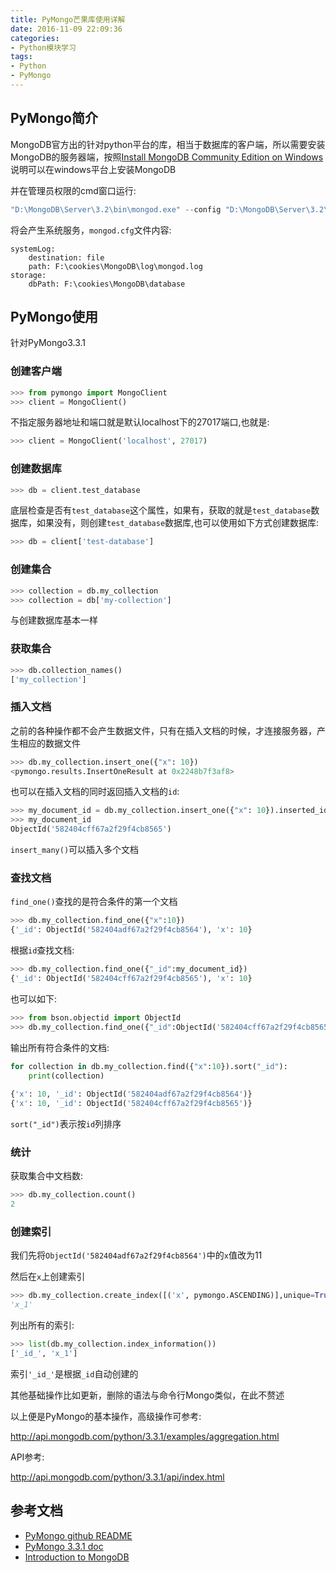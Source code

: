 ```yaml
---
title: PyMongo芒果库使用详解
date: 2016-11-09 22:09:36
categories:
- Python模块学习
tags:
- Python
- PyMongo
---
```


## PyMongo简介

MongoDB官方出的针对python平台的库，相当于数据库的客户端，所以需要安装MongoDB的服务器端，按照[Install MongoDB Community Edition on Windows](https://docs.mongodb.com/manual/tutorial/install-mongodb-on-windows/)说明可以在windows平台上安装MongoDB

并在管理员权限的cmd窗口运行:

```powershell
"D:\MongoDB\Server\3.2\bin\mongod.exe" --config "D:\MongoDB\Server\3.2\mongod.cfg" --install --serviceName "MongoDB"
```

将会产生系统服务，`mongod.cfg`文件内容:

```
systemLog:
    destination: file
    path: F:\cookies\MongoDB\log\mongod.log
storage:
    dbPath: F:\cookies\MongoDB\database
```

<!-- more -->

## PyMongo使用

针对PyMongo3.3.1

### 创建客户端

```python
>>> from pymongo import MongoClient
>>> client = MongoClient()
```

不指定服务器地址和端口就是默认localhost下的27017端口,也就是:

```python
>>> client = MongoClient('localhost', 27017)
```

### 创建数据库

```python
>>> db = client.test_database
```

底层检查是否有`test_database`这个属性，如果有，获取的就是`test_database`数据库，如果没有，则创建`test_database`数据库,也可以使用如下方式创建数据库:

```python
>>> db = client['test-database']
```

### 创建集合

```python
>>> collection = db.my_collection
>>> collection = db['my-collection']
```

与创建数据库基本一样

### 获取集合

```python
>>> db.collection_names()
['my_collection']
```

### 插入文档

之前的各种操作都不会产生数据文件，只有在插入文档的时候，才连接服务器，产生相应的数据文件

```python
>>> db.my_collection.insert_one({"x": 10})
<pymongo.results.InsertOneResult at 0x2248b7f3af8>
```

也可以在插入文档的同时返回插入文档的`id`:

```python
>>> my_document_id = db.my_collection.insert_one({"x": 10}).inserted_id
>>> my_document_id
ObjectId('582404cff67a2f29f4cb8565')
```

`insert_many()`可以插入多个文档

### 查找文档

`find_one()`查找的是符合条件的第一个文档

```python
>>> db.my_collection.find_one({"x":10})
{'_id': ObjectId('582404adf67a2f29f4cb8564'), 'x': 10}
```

根据`id`查找文档:

```python
>>> db.my_collection.find_one({"_id":my_document_id})
{'_id': ObjectId('582404cff67a2f29f4cb8565'), 'x': 10}
```

也可以如下:

```python
>>> from bson.objectid import ObjectId
>>> db.my_collection.find_one({"_id":ObjectId('582404cff67a2f29f4cb8565')})
```

输出所有符合条件的文档:

```python
for collection in db.my_collection.find({"x":10}).sort("_id"):
    print(collection)
    
{'x': 10, '_id': ObjectId('582404adf67a2f29f4cb8564')}
{'x': 10, '_id': ObjectId('582404cff67a2f29f4cb8565')}
```

`sort("_id")`表示按`id`列排序

### 统计

获取集合中文档数:

```python
>>> db.my_collection.count()
2
```

### 创建索引

我们先将`ObjectId('582404adf67a2f29f4cb8564')`中的`x`值改为11

然后在`x`上创建索引

```python
>>> db.my_collection.create_index([('x', pymongo.ASCENDING)],unique=True)
'x_1'
```

列出所有的索引:

```python
>>> list(db.my_collection.index_information())
['_id_', 'x_1']
```

索引`'_id_'`是根据`_id`自动创建的

其他基础操作比如更新，删除的语法与命令行Mongo类似，在此不赘述

以上便是PyMongo的基本操作，高级操作可参考:

http://api.mongodb.com/python/3.3.1/examples/aggregation.html

API参考:

http://api.mongodb.com/python/3.3.1/api/index.html

## 参考文档

- [PyMongo github README](https://github.com/mongodb/mongo-python-driver)
- [PyMongo 3.3.1 doc](http://api.mongodb.com/python/3.3.1/tutorial.html)
- [Introduction to MongoDB](https://docs.mongodb.com/getting-started/python/introduction/)
